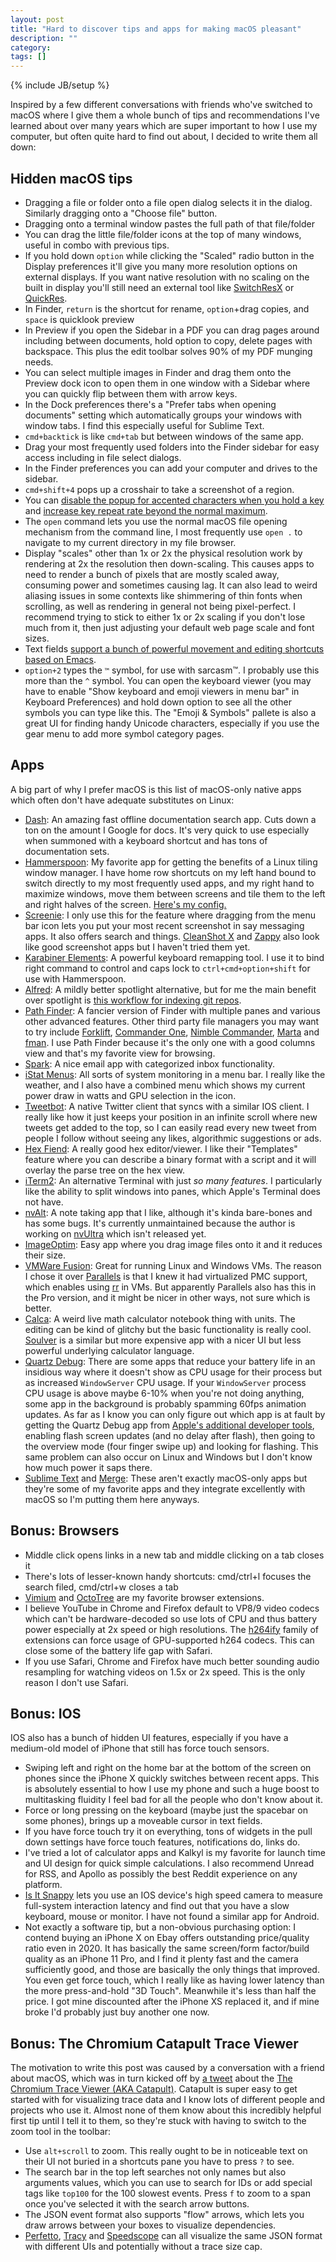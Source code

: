 ```yaml
---
layout: post
title: "Hard to discover tips and apps for making macOS pleasant"
description: ""
category:
tags: []
---
```

{% include JB/setup %}

Inspired by a few different conversations with friends who've switched to macOS where I give them a whole bunch of tips and recommendations I've learned about over many years which are super important to how I use my computer, but often quite hard to find out about, I decided to write them all down:

## Hidden macOS tips

- Dragging a file or folder onto a file open dialog selects it in the dialog. Similarly dragging onto a "Choose file" button.
- Dragging onto a terminal window pastes the full path of that file/folder
- You can drag the little file/folder icons at the top of many windows, useful in combo with previous tips.
- If you hold down `option` while clicking the "Scaled" radio button in the Display preferences it'll give you many more resolution options on external displays. If you want native resolution with no scaling on the built in display you'll still need an external tool like [SwitchResX](https://www.madrau.com/) or [QuickRes](https://www.thnkdev.com/QuickRes/).
- In Finder, `return` is the shortcut for rename, `option`+drag copies, and `space` is quicklook preview
- In Preview if you open the Sidebar in a PDF you can drag pages around including between documents, hold option to copy, delete pages with backspace. This plus the edit toolbar solves 90% of my PDF munging needs.
- You can select multiple images in Finder and drag them onto the Preview dock icon to open them in one window with a Sidebar where you can quickly flip between them with arrow keys.
- In the Dock preferences there's a "Prefer tabs when opening documents" setting which automatically groups your windows with window tabs. I find this especially useful for Sublime Text.
- `cmd+backtick` is like `cmd+tab` but between windows of the same app.
- Drag your most frequently used folders into the Finder sidebar for easy access including in file select dialogs.
- In the Finder preferences you can add your computer and drives to the sidebar.
- `cmd+shift+4` pops up a crosshair to take a screenshot of a region.
- You can [disable the popup for accented characters when you hold a key](https://www.defaults-write.com/disable-press-and-hold-option-in-mac-os-x-10-7/) and  [increase key repeat rate beyond the normal maximum](https://apple.stackexchange.com/questions/10467/how-to-increase-keyboard-key-repeat-rate-on-os-x).
- The `open` command lets you use the normal macOS file opening mechanism from the command line, I most frequently use `open .` to navigate to my current directory in my file browser.
- Display "scales" other than 1x or 2x the physical resolution work by rendering at 2x the resolution then down-scaling. This causes apps to need to render a bunch of pixels that are mostly scaled away, consuming power and sometimes causing lag. It can also lead to weird aliasing issues in some contexts like shimmering of thin fonts when scrolling, as well as rendering in general not being pixel-perfect. I recommend trying to stick to either 1x or 2x scaling if you don't lose much from it, then just adjusting your default web page scale and font sizes.
- Text fields [support a bunch of powerful movement and editing shortcuts based on Emacs](https://jblevins.org/log/kbd).
- `option+2` types the `™` symbol, for use with sarcasm™. I probably use this more than the `^` symbol. You can open the keyboard viewer (you may have to enable "Show keyboard and emoji viewers in menu bar" in Keyboard Preferences) and hold down option to see all the other symbols you can type like this. The "Emoji & Symbols" pallete is also a great UI for finding handy Unicode characters, especially if you use the gear menu to add more symbol category pages.


## Apps

A big part of why I prefer macOS is this list of macOS-only native apps which often don't have adequate substitutes on Linux:

- [Dash](https://kapeli.com/dash): An amazing fast offline documentation search app. Cuts down a ton on the amount I Google for docs. It's very quick to use especially when summoned with a keyboard shortcut and has tons of documentation sets.
- [Hammerspoon](https://www.hammerspoon.org/): My favorite app for getting the benefits of a Linux tiling window manager. I have home row shortcuts on my left hand bound to switch directly to my most frequently used apps, and my right hand to maximize windows, move them between screens and tile them to the left and right halves of the screen. [Here's my config.](https://github.com/trishume/dotfiles/blob/d12f869062b2fa2d4b3f72eeed2f0e05df5a8657/hammerspoon/hammerspoon.symlink/init.lua)
- [Screenie](https://www.thnkdev.com/Screenie/): I only use this for the feature where dragging from the menu bar icon lets you put your most recent screenshot in say messaging apps. It also offers search and things. [CleanShot X](https://cleanshot.com/) and [Zappy](https://zapier.com/zappy) also look like good screenshot apps but I haven't tried them yet.
- [Karabiner Elements](https://karabiner-elements.pqrs.org/): A powerful keyboard remapping tool. I use it to bind right command to control and caps lock to `ctrl+cmd+option+shift` for use with Hammerspoon.
- [Alfred](https://www.alfredapp.com/): A mildly better spotlight alternative, but for me the main benefit over spotlight is [this workflow for indexing git repos](https://github.com/deanishe/alfred-repos).
- [Path Finder](https://cocoatech.com/#/): A fancier version of Finder with multiple panes and various other advanced features. Other third party file managers you may want to try include [Forklift](https://binarynights.com/), [Commander One](https://mac.eltima.com/file-manager.html), [Nimble Commander](https://magnumbytes.com/), [Marta](https://marta.yanex.org/) and [fman](https://fman.io/). I use Path Finder because it's the only one with a good columns view and that's my favorite view for browsing.
- [Spark](https://sparkmailapp.com/): A nice email app with categorized inbox functionality.
- [iStat Menus](https://bjango.com/mac/istatmenus/): All sorts of system monitoring in a menu bar. I really like the weather, and I also have a combined menu which shows my current power draw in watts and GPU selection in the icon.
- [Tweetbot](https://tapbots.com/tweetbot/mac/): A native Twitter client that syncs with a similar IOS client. I really like how it just keeps your position in an infinite scroll where new tweets get added to the top, so I can easily read every new tweet from people I follow without seeing any likes, algorithmic suggestions or ads.
- [Hex Fiend](https://github.com/ridiculousfish/HexFiend/): A really good hex editor/viewer. I like their "Templates" feature where you can describe a binary format with a script and it will overlay the parse tree on the hex view.
- [iTerm2](https://iterm2.com/): An alternative Terminal with just *so many features*. I particularly like the ability to split windows into panes, which Apple's Terminal does not have.
- [nvAlt](https://brettterpstra.com/projects/nvalt/): A note taking app that I like, although it's kinda bare-bones and has some bugs. It's currently unmaintained because the author is working on [nvUltra](https://nvultra.com/) which isn't released yet.
- [ImageOptim](https://imageoptim.com/mac): Easy app where you drag image files onto it and it reduces their size.
- [VMWare Fusion](https://www.vmware.com/products/fusion.html): Great for running Linux and Windows VMs. The reason I chose it over [Parallels](https://www.parallels.com/products/desktop/pro/) is that I knew it had virtualized PMC support, which enables using [rr](https://rr-project.org/) in VMs. But apparently Parallels also has this in the Pro version, and it might be nicer in other ways, not sure which is better.
- [Calca](http://calca.io/): A weird live math calculator notebook thing with units. The editing can be kind of glitchy but the basic functionality is really cool. [Soulver](https://soulver.app/) is a similar but more expensive app with a nicer UI but less powerful underlying calculator language.
- [Quartz Debug](https://developer.apple.com/download/more/): There are some apps that reduce your battery life in an insidious way where it doesn't show as CPU usage for their process but as increased `WindowServer` CPU usage. If your `WindowServer` process CPU usage is above maybe 6-10% when you're not doing anything, some app in the background is probably spamming 60fps animation updates. As far as I know you can only figure out which app is at fault by getting the Quartz Debug app from [Apple's additional developer tools](https://developer.apple.com/download/more/), enabling flash screen updates (and no delay after flash), then going to the overview mode (four finger swipe up) and looking for flashing. This same problem can also occur on Linux and Windows but I don't know how much power it saps there.
- [Sublime Text](https://www.sublimetext.com/) and [Merge](https://www.sublimemerge.com/): These aren't exactly macOS-only apps but they're some of my favorite apps and they integrate excellently with macOS so I'm putting them here anyways.

## Bonus: Browsers

- Middle click opens links in a new tab and middle clicking on a tab closes it
- There's lots of lesser-known handy shortcuts: cmd/ctrl+l focuses the search filed, cmd/ctrl+w closes a tab
- [Vimium](https://vimium.github.io/) and [OctoTree](https://www.octotree.io/) are my favorite browser extensions.
- I believe YouTube in Chrome and Firefox default to VP8/9 video codecs which can't be hardware-decoded so use lots of CPU and thus battery power especially at 2x speed or high resolutions. The [h264ify](https://github.com/alextrv/enhanced-h264ify) family of extensions can force usage of GPU-supported h264 codecs. This can close some of the battery life gap with Safari.
- If you use Safari, Chrome and Firefox have much better sounding audio resampling for watching videos on 1.5x or 2x speed. This is the only reason I don't use Safari.

## Bonus: IOS

IOS also has a bunch of hidden UI features, especially if you have a medium-old model of iPhone that still has force touch sensors.

- Swiping left and right on the home bar at the bottom of the screen on phones since the iPhone X quickly switches between recent apps. This is absolutely essential to how I use my phone and such a huge boost to multitasking fluidity I feel bad for all the people who don't know about it.
- Force or long pressing on the keyboard (maybe just the spacebar on some phones), brings up a moveable cursor in text fields.
- If you have force touch try it on everything, tons of widgets in the pull down settings have force touch features, notifications do, links do.
- I've tried a lot of calculator apps and Kalkyl is my favorite for launch time and UI design for quick simple calculations. I also recommend Unread for RSS, and Apollo as possibly the best Reddit experience on any platform.
- [Is It Snappy](https://isitsnappy.com/) lets you use an IOS device's high speed camera to measure full-system interaction latency and find out that you have a slow keyboard, mouse or monitor. I have not found a similar app for Android.
- Not exactly a software tip, but a non-obvious purchasing option: I contend buying an iPhone X on Ebay offers outstanding price/quality ratio even in 2020. It has basically the same screen/form factor/build quality as an iPhone 11 Pro, and I find it plenty fast and the camera sufficiently good, and those are basically the only things that improved. You even get force touch, which I really like as having lower latency than the more press-and-hold "3D Touch". Meanwhile it's less than half the price. I got mine discounted after the iPhone XS replaced it, and if mine broke I'd probably just buy another one now.

## Bonus: The Chromium Catapult Trace Viewer

The motivation to write this post was caused by a conversation with a friend about macOS, which was in turn kicked off by [a tweet](https://twitter.com/trishume/status/1302069073640120320?s=20) about the [The Chromium Trace Viewer (AKA Catapult)](https://aras-p.info/blog/2017/01/23/Chrome-Tracing-as-Profiler-Frontend/). Catapult is super easy to get started with for visualizing trace data and I know lots of different people and projects who use it. Almost none of them know about this incredibly helpful first tip until I tell it to them, so they're stuck with having to switch to the zoom tool in the toolbar:

- Use `alt+scroll` to zoom. This really ought to be in noticeable text on their UI not buried in a shortcuts pane you have to press `?` to see.
- The search bar in the top left searches not only names but also arguments values, which you can use to search for IDs or add special tags like `top100` for the 100 slowest events. Press `f` to zoom to a span once you've selected it with the search arrow buttons.
- The JSON event format also supports "flow" arrows, which lets you draw arrows between your boxes to visualize dependencies.
- [Perfetto](https://perfetto.dev/), [Tracy](https://github.com/wolfpld/tracy) and [Speedscope](https://www.speedscope.app/) can all visualize the same JSON format with different UIs and potentially without a trace size cap.
